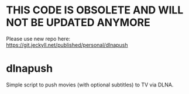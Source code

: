 # THIS CODE IS OBSOLETE AND WILL NOT BE UPDATED ANYMORE
Please use new repo here: https://git.jeckyll.net/published/personal/dlnapush


# dlnapush

Simple script to push movies (with optional subtitles) to TV via DLNA.

